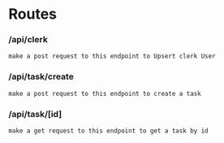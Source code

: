 # Routes

### /api/clerk
    make a post request to this endpoint to Upsert clerk User

### /api/task/create
    make a post request to this endpoint to create a task

### /api/task/[id]
    make a get request to this endpoint to get a task by id
